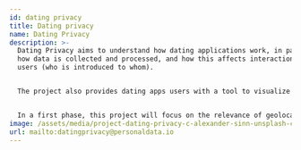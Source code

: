 ```yaml
---
id: dating privacy
title: Dating privacy
name: Dating Privacy
description: >-
  Dating Privacy aims to understand how dating applications work, in particular
  how data is collected and processed, and how this affects interactions between
  users (who is introduced to whom).


  The project also provides dating apps users with a tool to visualize and understand the dating apps data ecosystem and its exploitation.


  In a first phase, this project will focus on the relevance of geolocation data. 
image: /assets/media/project-dating-privacy-c-alexander-sinn-unsplash-c.jpeg
url: mailto:datingprivacy@personaldata.io
---
```

